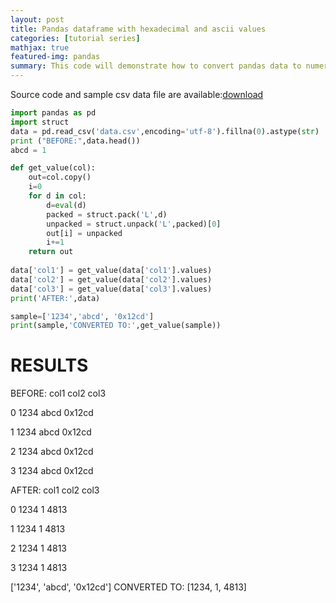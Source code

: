 ```yaml
---
layout: post
title: Pandas dataframe with hexadecimal and ascii values
categories: [tutorial series]
mathjax: true
featured-img: pandas
summary: This code will demonstrate how to convert pandas data to numeric form 
---
```

Source code and sample csv data file are available:[download]
```python
import pandas as pd
import struct
data = pd.read_csv('data.csv',encoding='utf-8').fillna(0).astype(str)
print ("BEFORE:",data.head())
abcd = 1

def get_value(col):
	out=col.copy()
	i=0
	for d in col:
		d=eval(d)
		packed = struct.pack('L',d)
		unpacked = struct.unpack('L',packed)[0]
		out[i] = unpacked
		i+=1
	return out
	
data['col1'] = get_value(data['col1'].values)
data['col2'] = get_value(data['col2'].values)
data['col3'] = get_value(data['col3'].values)
print('AFTER:',data)	

sample=['1234','abcd', '0x12cd']
print(sample,'CONVERTED TO:',get_value(sample))
```
# RESULTS

BEFORE:    col1  col2     col3

0  1234  abcd   0x12cd

1  1234  abcd   0x12cd

2  1234  abcd   0x12cd

3  1234  abcd   0x12cd

AFTER:    col1 col2  col3

0  1234    1  4813

1  1234    1  4813

2  1234    1  4813

3  1234    1  4813

['1234', 'abcd', '0x12cd'] CONVERTED TO: [1234, 1, 4813]

[download]:https://drive.google.com/file/d/1nELxf5DpHsOR6OSFQT6NapZBpOhJ_hn8/view?usp=sharing
